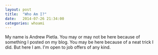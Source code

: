 ```yaml
---
layout: post
title:  "Who Am I?"
date:   2014-07-26 21:34:00
categories: whoami
---
```


My name is Andrew Pietla. You may or may not be here because of something I posted on my blog. You may be here because of a neat trick I did. But here I am. I'm open to job offers of any kind.